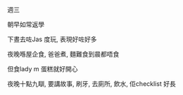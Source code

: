 週三

朝早如常返學

下晝去咗Jas 度玩, 表現好咗好多

夜晚喺屋企食, 爸爸煮, 麵難食到晨都唔食

但食lady m 蛋糕就好開心

夜晚十點九瞓, 要講故事, 刷牙, 去廁所, 飲水, 佢checklist 好長
